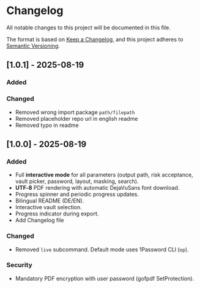 # Changelog
All notable changes to this project will be documented in this file.

The format is based on [Keep a Changelog](https://keepachangelog.com/en/1.1.0/),
and this project adheres to [Semantic Versioning](https://semver.org/spec/v2.0.0.html).

## [1.0.1] - 2025-08-19
### Added

### Changed
- Removed wrong import package `path/filepath`
- Removed placeholder repo url in english readme
- Removed typo in readme

## [1.0.0] - 2025-08-19
### Added
- Full **interactive mode** for all parameters (output path, risk acceptance, vault picker, password, layout, masking, search).
- **UTF‑8** PDF rendering with automatic DejaVuSans font download.
- Progress spinner and periodic progress updates.
- Bilingual README (DE/EN).
- Interactive vault selection.
- Progress indicator during export.
- Add Changelog file

### Changed
- Removed `live` subcommand. Default mode uses 1Password CLI (`op`).

### Security
- Mandatory PDF encryption with user password (gofpdf SetProtection).
